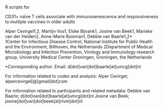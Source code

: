 R scripts for

CD31+ naïve T cells associate with immunosenescence and responsiveness to multiple vaccines in older adults

Alper Cevirgel1,2, Martijn Vos1, Elske Bijvank1, Josine van Beek1, Marieke van der Heiden2, Anne-Marie Buisman1, Debbie van Baarle1,2*  
1Center for Infectious Disease Control, National Institute for Public Health and the Environment, Bilthoven, the Netherlands
2Department of Medical Microbiology and Infection Prevention, Virology and Immunology research group, University Medical Center Groningen, Groningen, the Netherlands

*Corresponding author. Email: d[dot]van[dot]baarle[at]umcg[dot]nl

For information related to codes and analysis: Alper Cevirgel; alpercevirgel[@]gmail[dot]com

For information related to participants and related metadata: Debbie van Baarle; d[dot]van[dot]baarle[at]umcg[dot]nl Josine van Beek; josine[dot]van[dot]beek[at]rivm[dot]nl



